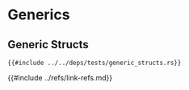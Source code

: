 # Generics

## Generic Structs

```rust,editable
{{#include ../../deps/tests/generic_structs.rs}}
```

{{#include ../refs/link-refs.md}}
